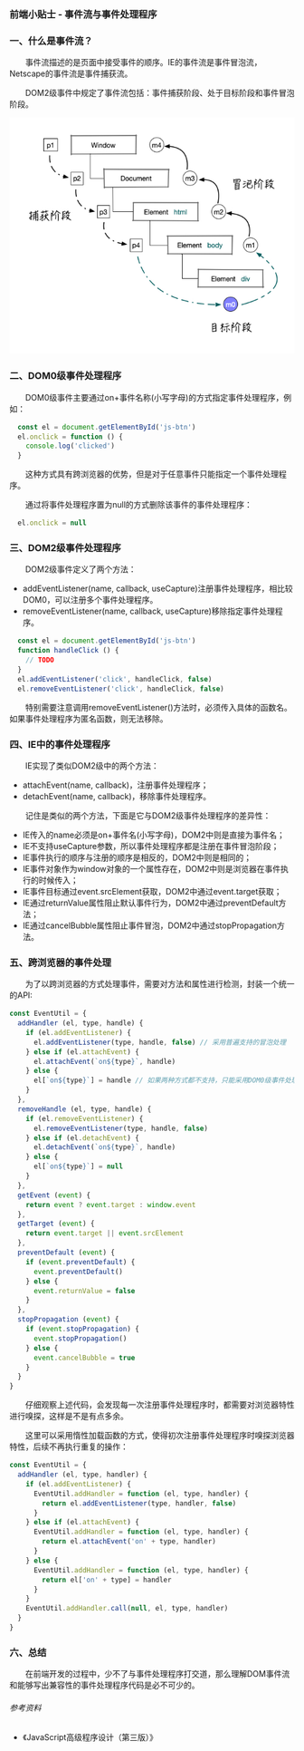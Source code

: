 ### 前端小贴士 - 事件流与事件处理程序

### 一、什么是事件流？

  &emsp;&emsp;事件流描述的是页面中接受事件的顺序。IE的事件流是事件冒泡流，Netscape的事件流是事件捕获流。

  &emsp;&emsp;DOM2级事件中规定了事件流包括：事件捕获阶段、处于目标阶段和事件冒泡阶段。

  ![DOM2事件流](./event.jpg)

### 二、DOM0级事件处理程序

  &emsp;&emsp;DOM0级事件主要通过on+事件名称(小写字母)的方式指定事件处理程序，例如：

```JavaScript
  const el = document.getElementById('js-btn')
  el.onclick = function () {
    console.log('clicked')
  }
```

  &emsp;&emsp;这种方式具有跨浏览器的优势，但是对于任意事件只能指定一个事件处理程序。

  &emsp;&emsp;通过将事件处理程序置为null的方式删除该事件的事件处理程序：

```JavaScript
  el.onclick = null
```

### 三、DOM2级事件处理程序

  &emsp;&emsp;DOM2级事件定义了两个方法：

  - addEventListener(name, callback, useCapture)注册事件处理程序，相比较DOM0，可以注册多个事件处理程序。
  - removeEventListener(name, callback, useCapture)移除指定事件处理程序。

```JavaScript
  const el = document.getElementById('js-btn')
  function handleClick () {
    // TODO
  }
  el.addEventListener('click', handleClick, false)
  el.removeEventListener('click', handleClick, false)
```

  &emsp;&emsp;特别需要注意调用removeEventListener()方法时，必须传入具体的函数名。如果事件处理程序为匿名函数，则无法移除。

### 四、IE中的事件处理程序

  &emsp;&emsp;IE实现了类似DOM2级中的两个方法：

  - attachEvent(name, callback)，注册事件处理程序；
  - detachEvent(name, callback)，移除事件处理程序。

  &emsp;&emsp;记住是类似的两个方法，下面是它与DOM2级事件处理程序的差异性：

  - IE传入的name必须是on+事件名(小写字母)，DOM2中则是直接为事件名；
  - IE不支持useCapture参数，所以事件处理程序都是注册在事件冒泡阶段；
  - IE事件执行的顺序与注册的顺序是相反的，DOM2中则是相同的；
  - IE事件对象作为window对象的一个属性存在，DOM2中则是浏览器在事件执行的时候传入；
  - IE事件目标通过event.srcElement获取，DOM2中通过event.target获取；
  - IE通过returnValue属性阻止默认事件行为，DOM2中通过preventDefault方法；
  - IE通过cancelBubble属性阻止事件冒泡，DOM2中通过stopPropagation方法。

### 五、跨浏览器的事件处理

  &emsp;&emsp;为了以跨浏览器的方式处理事件，需要对方法和属性进行检测，封装一个统一的API:

```JavaScript
const EventUtil = {
  addHandler (el, type, handle) {
    if (el.addEventListener) {
      el.addEventListener(type, handle, false) // 采用普遍支持的冒泡处理
    } else if (el.attachEvent) {
      el.attachEvent(`on${type}`, handle)
    } else {
      el[`on${type}`] = handle // 如果两种方式都不支持，只能采用DOM0级事件处理
    }
  },
  removeHandle (el, type, handle) {
    if (el.removeEventListener) {
      el.removeEventListener(type, handle, false)
    } else if (el.detachEvent) {
      el.detachEvent(`on${type}`, handle)
    } else {
      el[`on${type}`] = null
    }
  },
  getEvent (event) {
    return event ? event.target : window.event
  },
  getTarget (event) {
    return event.target || event.srcElement
  },
  preventDefault (event) {
    if (event.preventDefault) {
      event.preventDefault()
    } else {
      event.returnValue = false
    }
  },
  stopPropagation (event) {
    if (event.stopPropagation) {
      event.stopPropagation()
    } else {
      event.cancelBubble = true
    }
  }
}
```

  &emsp;&emsp;仔细观察上述代码，会发现每一次注册事件处理程序时，都需要对浏览器特性进行嗅探，这样是不是有点多余。

  &emsp;&emsp;这里可以采用惰性加载函数的方式，使得初次注册事件处理程序时嗅探浏览器特性，后续不再执行重复的操作：

```JavaScript
const EventUtil = {
  addHandler (el, type, handler) {
    if (el.addEventListener) {
      EventUtil.addHandler = function (el, type, handler) {
        return el.addEventListener(type, handler, false)
      }
    } else if (el.attachEvent) {
      EventUtil.addHandler = function (el, type, handler) {
        return el.attachEvent('on' + type, handler)
      }
    } else {
      EventUtil.addHandler = function (el, type, handler) {
        return el['on' + type] = handler
      }
    }
    EventUtil.addHandler.call(null, el, type, handler)
  }
}
```

### 六、总结

  &emsp;&emsp;在前端开发的过程中，少不了与事件处理程序打交道，那么理解DOM事件流和能够写出兼容性的事件处理程序代码是必不可少的。


###### 参考资料

- 《JavaScript高级程序设计（第三版）》